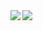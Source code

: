 <a href="https://github.com/anuraghazra/github-readme-stats">
  <img align="left" src="https://github-readme-stats.vercel.app/api?username=M0710Fa&count_private=true&show_icons=true" />
</a>

<a href="https://github.com/anuraghazra/github-readme-stats">
  <img align="left" src="https://github-readme-stats.vercel.app/api/top-langs/?username=M0710Fa" />
</a>
